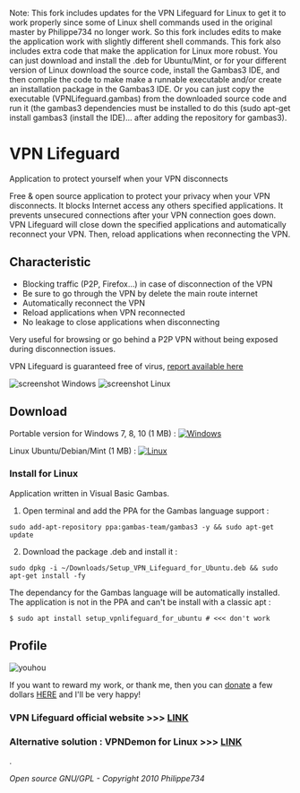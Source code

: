 Note: This fork includes updates for the VPN Lifeguard for Linux to get it to work properly since some of Linux shell
commands used in the original master by Philippe734 no longer work. So this fork includes edits to make the 
application work with slightly different shell commands. This fork also includes extra code that make the application
for Linux more robust. You can just download and install the .deb for Ubuntu/Mint, or for your different version of 
Linux download the source code, install the Gambas3 IDE, and then complie the code to make make a runnable executable
and/or create an installation package in the Gambas3 IDE. Or you can just copy the executable (VPNLifeguard.gambas) from the 
downloaded source code and run it (the gambas3 dependencies must be installed to do this (sudo apt-get install gambas3 (install the IDE)... after adding the repository for gambas3).
  
# VPN Lifeguard

Application to protect yourself when your VPN disconnects

Free & open source application to protect your privacy when your VPN disconnects. It blocks Internet access any others specified applications. It prevents unsecured connections after your VPN connection goes down. VPN Lifeguard will close down the specified applications and automatically reconnect your VPN. Then, reload applications when reconnecting the VPN.


## Characteristic
- Blocking traffic (P2P, Firefox...) in case of disconnection of the VPN
- Be sure to go through the VPN by delete the main route internet
- Automatically reconnect the VPN
- Reload applications when VPN reconnected
- No leakage to close applications when disconnecting

Very useful for browsing or go behind a P2P VPN without being exposed during disconnection issues.

VPN Lifeguard is guaranteed free of virus, [report available here](https://www.virustotal.com/fr/file/fd9ea19dabb0835c394bb7cc474a779a902697180357e6ffb18faff933c69bb7/analysis/1289253720/)


![screenshot Windows](https://cloud.githubusercontent.com/assets/24923693/21724985/c862e628-d436-11e6-8a80-de1ba45efb01.jpg)
![screenshot Linux](https://raw.github.com/t753/VPN-Lifeguard/master/Linux/1.0.4/VPN_Lifeguard_for_Linux.png)

## Download
Portable version for Windows 7, 8, 10 (1 MB) : [![Windows][2]][1]

  [1]: https://github.com/Philippe734/VPN-Lifeguard/raw/master/Windows/1.4.14/VpnLifeguard.zip
  [2]: https://cloud.githubusercontent.com/assets/24923693/21724562/26754b04-d435-11e6-9654-779c17c2ebcf.png

Linux Ubuntu/Debian/Mint (1 MB) : [![Linux][2]][3]

  [3]: https://github.com/t753/VPN-Lifeguard/raw/master/Linux/1.0.4/Setup_VPN_Lifeguard_for_Ubuntu.deb


### Install for Linux

Application written in Visual Basic Gambas. 

1. Open terminal and add the PPA for the Gambas language support :
  ```
  sudo add-apt-repository ppa:gambas-team/gambas3 -y && sudo apt-get update 
  ```
2. Download the package .deb and install it :
  ```
  sudo dpkg -i ~/Downloads/Setup_VPN_Lifeguard_for_Ubuntu.deb && sudo apt-get install -fy
  ```
The dependancy for the Gambas language will be automatically installed.
The application is not in the PPA and can't be install with a classic apt :
  ```
  $ sudo apt install setup_vpnlifeguard_for_ubuntu # <<< don't work
  ```

## Profile

![youhou](https://cloud.githubusercontent.com/assets/24923693/21691776/43084e80-d37a-11e6-9571-5c6c60c19964.gif)

If you want to reward my work, or thank me, then you can [donate](http://vpnlifeguard.blogspot.fr/p/faire-un-don.html) a few dollars [HERE](http://vpnlifeguard.blogspot.fr/p/faire-un-don.html) and I'll be very happy!

### VPN Lifeguard official website >>> [LINK](http://vpnlifeguard.blogspot.fr/p/english.html)
### Alternative solution : VPNDemon for Linux >>> [LINK](https://github.com/primaryobjects/vpndemon)

.

*Open source GNU/GPL - Copyright 2010 Philippe734*
